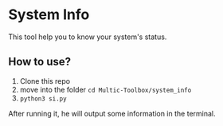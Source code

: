 # System Info
This tool help you to know your system's status.
## How to use?
1. Clone this repo
2. move into the folder `cd Multic-Toolbox/system_info`
3. `python3 si.py`

After running it, he will output some information in the terminal.
